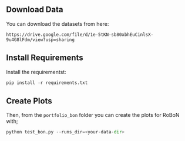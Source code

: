 ## Download Data
You can download the datasets from here:
```
https://drive.google.com/file/d/1e-5tKN-sb80xbhEuCinlsX-9u4G8lFdm/view?usp=sharing
```

## Install Requirements
Install the requirementst:
```python
pip install -r requirements.txt
```

## Create Plots
Then, from the `portfolio_bon` folder you can create the plots for RoBoN with;
```python
python test_bon.py --runs_dir=<your-data-dir>
```

